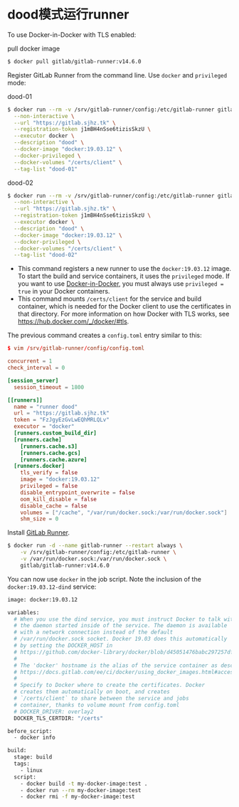 # dood模式运行runner

To use Docker-in-Docker with TLS enabled:

pull docker image

```bash
$ docker pull gitlab/gitlab-runner:v14.6.0
```

Register GitLab Runner from the command line. Use `docker` and `privileged` mode:

dood-01

```bash
$ docker run --rm -v /srv/gitlab-runner/config:/etc/gitlab-runner gitlab/gitlab-runner:v14.6.0 register \
  --non-interactive \
  --url "https://gitlab.sjhz.tk" \
  --registration-token j1mBH4nSse6tizisSkzU \
  --executor docker \
  --description "dood" \
  --docker-image "docker:19.03.12" \
  --docker-privileged \
  --docker-volumes "/certs/client" \
  --tag-list "dood-01" 
```

dood-02

```bash
$ docker run --rm -v /srv/gitlab-runner/config:/etc/gitlab-runner gitlab/gitlab-runner:v14.6.0 register \
  --non-interactive \
  --url "https://gitlab.sjhz.tk" \
  --registration-token j1mBH4nSse6tizisSkzU \
  --executor docker \
  --description "dood" \
  --docker-image "docker:19.03.12" \
  --docker-privileged \
  --docker-volumes "/certs/client" \
  --tag-list "dood-02" 
```

- This command registers a new runner to use the `docker:19.03.12` image. To start the build and service containers, it uses the `privileged` mode. If you want to use [Docker-in-Docker](https://www.docker.com/blog/docker-can-now-run-within-docker/), you must always use `privileged = true` in your Docker containers.
- This command mounts `/certs/client` for the service and build container, which is needed for the Docker client to use the certificates in that directory. For more information on how Docker with TLS works, see https://hub.docker.com/_/docker/#tls.

The previous command creates a `config.toml` entry similar to this:

```toml
$ vim /srv/gitlab-runner/config/config.toml

concurrent = 1
check_interval = 0

[session_server]
  session_timeout = 1800

[[runners]]
  name = "runner dood"
  url = "https://gitlab.sjhz.tk"
  token = "FzJgyEzGvLwEQhMRLQLv"
  executor = "docker"
  [runners.custom_build_dir]
  [runners.cache]
    [runners.cache.s3]
    [runners.cache.gcs]
    [runners.cache.azure]
  [runners.docker]
    tls_verify = false
    image = "docker:19.03.12"
    privileged = false
    disable_entrypoint_overwrite = false
    oom_kill_disable = false
    disable_cache = false
    volumes = ["/cache", "/var/run/docker.sock:/var/run/docker.sock"]
    shm_size = 0
```

Install [GitLab Runner](https://docs.gitlab.com/runner/install/).

```bash
$ docker run -d --name gitlab-runner --restart always \
    -v /srv/gitlab-runner/config:/etc/gitlab-runner \
    -v /var/run/docker.sock:/var/run/docker.sock \
    gitlab/gitlab-runner:v14.6.0
```

You can now use `docker` in the job script. Note the inclusion of the `docker:19.03.12-dind` service:

```bash
image: docker:19.03.12

variables:
  # When you use the dind service, you must instruct Docker to talk with
  # the daemon started inside of the service. The daemon is available
  # with a network connection instead of the default
  # /var/run/docker.sock socket. Docker 19.03 does this automatically
  # by setting the DOCKER_HOST in
  # https://github.com/docker-library/docker/blob/d45051476babc297257df490d22cbd806f1b11e4/19.03/docker-entrypoint.sh#L23-L29
  #
  # The 'docker' hostname is the alias of the service container as described at
  # https://docs.gitlab.com/ee/ci/docker/using_docker_images.html#accessing-the-services.
  #
  # Specify to Docker where to create the certificates. Docker
  # creates them automatically on boot, and creates
  # `/certs/client` to share between the service and jobs
  # container, thanks to volume mount from config.toml
  # DOCKER_DRIVER: overlay2
  DOCKER_TLS_CERTDIR: "/certs"

before_script:
  - docker info

build:
  stage: build
  tags:
    - linux
  script:
    - docker build -t my-docker-image:test .
    - docker run --rm my-docker-image:test
    - docker rmi -f my-docker-image:test
```

